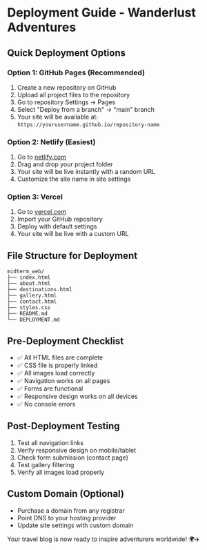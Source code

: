 # Deployment Guide - Wanderlust Adventures

## Quick Deployment Options

### Option 1: GitHub Pages (Recommended)
1. Create a new repository on GitHub
2. Upload all project files to the repository
3. Go to repository Settings → Pages
4. Select "Deploy from a branch" → "main" branch
5. Your site will be available at: `https://yourusername.github.io/repository-name`

### Option 2: Netlify (Easiest)
1. Go to [netlify.com](https://netlify.com)
2. Drag and drop your project folder
3. Your site will be live instantly with a random URL
4. Customize the site name in site settings

### Option 3: Vercel
1. Go to [vercel.com](https://vercel.com)
2. Import your GitHub repository
3. Deploy with default settings
4. Your site will be live with a custom URL

## File Structure for Deployment
```
midterm_web/
├── index.html
├── about.html
├── destinations.html
├── gallery.html
├── contact.html
├── styles.css
├── README.md
└── DEPLOYMENT.md
```

## Pre-Deployment Checklist
- ✅ All HTML files are complete
- ✅ CSS file is properly linked
- ✅ All images load correctly
- ✅ Navigation works on all pages
- ✅ Forms are functional
- ✅ Responsive design works on all devices
- ✅ No console errors

## Post-Deployment Testing
1. Test all navigation links
2. Verify responsive design on mobile/tablet
3. Check form submission (contact page)
4. Test gallery filtering
5. Verify all images load properly

## Custom Domain (Optional)
- Purchase a domain from any registrar
- Point DNS to your hosting provider
- Update site settings with custom domain

Your travel blog is now ready to inspire adventurers worldwide! 🌍✈️
